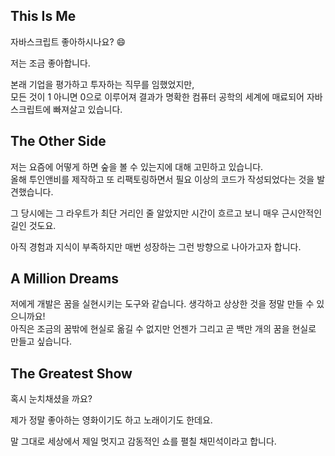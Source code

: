 ## This Is Me
자바스크립트 좋아하시나요? 😄

저는 조금 좋아합니다.

본래 기업을 평가하고 투자하는 직무를 임했었지만, <br/>
모든 것이 1 아니면 0으로 이루어져 결과가 명확한 컴퓨터 공학의 세계에 매료되어 
자바스크립트에 빠져살고 있습니다. 

## The Other Side
저는 요즘에 어떻게 하면 숲을 볼 수 있는지에 대해 고민하고 있습니다. <br/>
올해 투인앤비를 제작하고 또 리팩토링하면서 필요 이상의 코드가 작성되었다는 것을 발견했습니다.

그 당시에는 그 라우트가 최단 거리인 줄 알았지만 시간이 흐르고 보니 매우 근시안적인 길인 것도요.

아직 경험과 지식이 부족하지만 매번 성장하는 그런 방향으로 나아가고자 합니다.

## A Million Dreams
저에게 개발은 꿈을 실현시키는 도구와 같습니다. 생각하고 상상한 것을 정말 만들 수 있으니까요! </br>
아직은 조금의 꿈밖에 현실로 옮길 수 없지만 언젠가 그리고 곧 백만 개의 꿈을 현실로 만들고 싶습니다.

## The Greatest Show
혹시 눈치채셨을 까요?

제가 정말 좋아하는 영화이기도 하고 노래이기도 한데요. 

말 그대로 세상에서 제일 멋지고 감동적인 쇼를 펼칠 채민석이라고 합니다.
